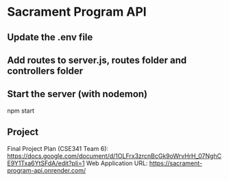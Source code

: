 # Sacrament Program API

## Update the .env file

## Add routes to server.js, routes folder and controllers folder

## Start the server (with nodemon)
npm start

## Project
Final Project Plan (CSE341 Team 6):
https://docs.google.com/document/d/1OLFrx3zrcnBcGk9oWrvHrH_07NghCE9Y1Txa6YtSFdA/edit?pli=1
Web Application URL:
https://sacrament-program-api.onrender.com/